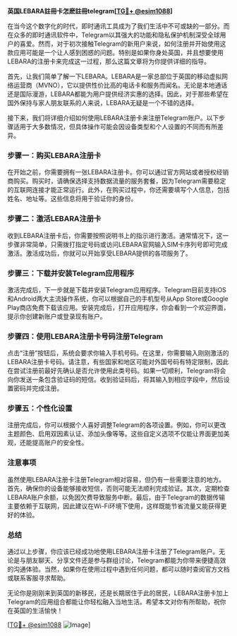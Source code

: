 **英国LEBARA註冊卡怎麽註冊telegram[[TG💪+ @esim1088](https://t.me/s/esim1088)]**

在当今这个数字化的时代，即时通讯工具成为了我们生活中不可或缺的一部分。而在众多的即时通讯软件中，Telegram以其强大的功能和隐私保护机制深受全球用户的喜爱。然而，对于初次接触Telegram的新用户来说，如何注册并开始使用这款应用可能是一个让人感到困惑的问题。特别是如果你身处英国，并且想要使用LEBARA的注册卡来完成这一过程，那么这篇文章将为你提供详细的指导。

首先，让我们简单了解一下LEBARA。LEBARA是一家总部位于英国的移动虚拟网络运营商（MVNO），它以提供性价比高的电话卡和服务而闻名。无论是本地通话还是国际漫游，LEBARA都能为用户提供经济实惠的选择。因此，对于那些希望在国外保持与家人朋友联系的人来说，LEBARA无疑是一个不错的选择。

接下来，我们将详细介绍如何使用LEBARA注册卡来注册Telegram账户。以下步骤适用于大多数情况，但具体操作可能会因设备类型和个人设置的不同而有所差异。

### 步骤一：购买LEBARA注册卡

在开始之前，你需要拥有一张LEBARA注册卡。你可以通过官方网站或者授权经销商购买。购买时，请确保选择支持数据流量的服务套餐，因为Telegram需要稳定的互联网连接才能正常运行。此外，在购买过程中，你还需要填写个人信息，包括姓名、地址等。这些信息将用于验证你的身份。

### 步骤二：激活LEBARA注册卡

收到LEBARA注册卡后，你需要按照说明书上的指示进行激活。通常情况下，这一步骤非常简单，只需拨打指定号码或访问LEBARA官网输入SIM卡序列号即可完成激活。激活成功后，你就可以开始享受LEBARA提供的各项服务了。

### 步骤三：下载并安装Telegram应用程序

激活完成后，下一步就是下载并安装Telegram应用程序。Telegram目前支持iOS和Android两大主流操作系统，你可以根据自己的手机型号从App Store或Google Play商店免费下载该应用。安装完成后，打开应用程序，你会看到一个欢迎界面，提示你创建新账户或登录现有账户。

### 步骤四：使用LEBARA注册卡号码注册Telegram

点击“注册”按钮后，系统会要求你输入手机号码。在这里，你需要输入刚刚激活的LEBARA注册卡号码。请注意，有些国家和地区可能对外国号码有特定限制，因此在尝试注册前最好先确认是否允许使用此类号码。如果一切顺利，Telegram将会向你发送一条包含验证码的短信。收到验证码后，将其输入到相应字段中，然后设置密码并完成注册。

### 步骤五：个性化设置

注册完成后，你可以根据个人喜好调整Telegram的各项设置。例如，你可以更改主题颜色、启用双因素认证、添加头像等等。这些自定义选项不仅能让界面更加美观，还能提高账户的安全性。

### 注意事项

虽然使用LEBARA注册卡注册Telegram相对容易，但仍有一些需要注意的地方。首先，确保你的设备能够接收短信，否则可能无法顺利完成验证。其次，定期检查LEBARA账户余额，以免因欠费导致服务中断。最后，由于Telegram的数据传输主要依赖于互联网，因此建议在Wi-Fi环境下使用，这样既能节省流量又能获得更好的体验。

### 总结

通过以上步骤，你应该已经成功地使用LEBARA注册卡注册了Telegram账户。无论是与朋友聊天、分享文件还是参与群组讨论，Telegram都能为你带来便捷高效的沟通体验。当然，如果你在使用过程中遇到任何问题，都可以随时查阅官方文档或联系客服寻求帮助。

无论你是刚刚来到英国的新移民，还是长期居住于此的居民，LEBARA注册卡加上Telegram的应用组合都能让你轻松融入当地生活。希望本文对你有所帮助，祝你在英国的生活愉快！

[[TG💪+ @esim1088](https://t.me/s/esim1088) ![Image](https://i.postimg.cc/4NQfJmqS/Snipaste-2025-05-13-00-14-12.png)]